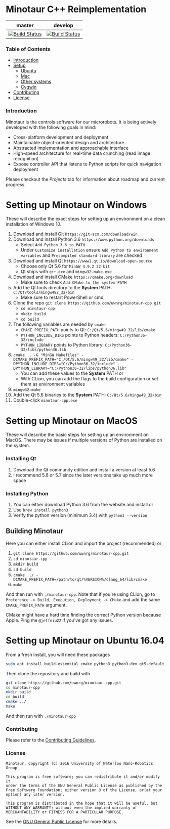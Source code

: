 # Minotaur C++ Reimplementation
|  master  |  develop  |
|:--------:|:---------:|
|[![Build Status](https://travis-ci.org/uwnrg/minotaur-cpp.svg?branch=master)](https://travis-ci.org/uwnrg/minotaur-cpp)|[![Build Status](https://travis-ci.org/uwnrg/minotaur-cpp.svg?branch=develop)](https://travis-ci.org/uwnrg/minotaur-cpp)|

### Table of Contents

* [Introduction](#introduction)
* [Setup](#setup)
  - [Ubuntu](#ubuntu)
  - [Mac](#mac)
  - [Other systems](#other-systems)
  - [Cygwin](#cygwin)
* [Contributing](#contributing)
* [License](#license)

### Introduction
Minotaur is the controls software for our microrobots. It is being actively developed
with the following goals in mind:

* Cross-platform development and deployment
* Maintainable object-oriented design and architecture
* Abstracted implementation and approachable interface
* High-speed architecture for real-time data crunching (read image recognition)
* Expose controller API that listens to Python scripts for quick navigation deployment

Please checkout the *Projects* tab for information about roadmap and current progress.

# Setting up Minotaur on Windows
These will describe the exact steps for setting up an environment
on a clean installation of Windows 10.

1. Download and install Git `https://git-scm.com/download/win`
2. Download and install Python 3.6 `https://www.python.org/downloads`
    - Select `Add Python 3.6 to PATH`
    - Under `Customize installation` ensure `Add Python to environment variables` and
    `Precompiled standard library` are checked
3. Download and install Qt `https://www1.qt.io/download-open-source`
    - Choose only Qt 5.6 for `MinGW 4.9.2 32 bit`
    - Qt ships with `g++.exe` and `mingw32-make.exe`
4. Download and install CMake `https://cmake.org/download`
    - Make sure to check `Add CMake to the system PATH`
5. Add the Qt tools directory to the <strong>System</strong> PATH: `C:/Qt/tools/mingw492_32/bin`
    - Make sure to restart PowerShell or cmd
6. Clone the repo `git clone https://github.com/uwnrg/minotaur-cpp.git`
    - `cd minotaur-cpp`
    - `mkdir build`
    - `cd build`
7. The following variables are needed by `cmake`
    - `CMAKE_PREFIX_PATH` points to Qt: `C:/Qt/5.6/mingw49_32/lib/cmake`
    - `PYTHON_INCLUDE_DIRS` points to Python headers: `C:/Python36-32/include`
    - `PYTHON_LIBRARY` points to Python library: `C:/Python36-32/libs/python36.lib`
8. `cmake .. -G "MinGW Makefiles" -DCMAKE_PREFIX_PATH="C:/Qt/5.6/mingw49_32/lib/cmake" -DPYTHON_INCLUDE_DIRS="C:/Python36-32/include" -DPYTHON_LIBRARY="C:/Python36-32/libs/python36.lib"`
    - You can add these values to the <strong>System</strong> PATH or
    - With CLion, you can add the flags to the build configuration or set them as environment variables
9. `mingw32-make`
10. Add the Qt 5.6 binaries to the <strong>System</strong> PATH: `C:/Qt/5.6/mingw49_32/bin`
11. Double-click `minotaur-cpp.exe`

# Setting up Minotaur on MacOS
These will describe the basic steps for setting up an environment on MacOS.
There may be issues if multiple versions of Python are installed on the system.

### Installing Qt
1. Download the Qt community edition and install a version at least 5.6
2. I recommend 5.6 or 5.7 since the later versions take up much more space

### Installing Python
1. You can either download Python 3.6 from the website and install or
2. Use `brew install python3`
3. Verify the python version (minimum 3.4) with `python3 --version`

## Building Minotaur
Here you can either install CLion and import the project (recommended) or
1. `git clone https://github.com/uwnrg/minotaur-cpp.git`
2. `cd minotaur-cpp`
3. `mkdir build`
4. `cd build`
5. `cmake ../ -DCMAKE_PREFIX_PATH=/path/to/qt/%VERSION%/clang_64/lib/cmake`
6. `make`

And then run with `./minotaur-cpp`. Note that if you're using CLion, go to 
`Preference -> Build, Execution, Deployment -> CMake` and add the same `CMAKE_PREFIX_PATH`
argument.

CMake might have a hard time finding the correct Python version because Apple. Ping me `@jeffniu22`
if you've got any issues.

# Setting up Minotaur on Ubuntu 16.04
From a fresh install, you will need these packages

```bash
sudo apt install build-essential cmake python3 python3-dev qt5-default libudev-dev git
```

Then clone the repository and build with
```bash
git clone https://github.com/uwnrg/minotaur-cpp.git
cd minotaur-cpp
mkdir build
cd build
cmake ../
make
```

And then run with `./minotaur-cpp`

### Contributing
Please refer to the [Contributing Guidelines](CONTRIBUTING.md).

### License
```
Minotaur, Copyright (C) 2016 University of Waterloo Nano-Robotics Group

This program is free software; you can redistribute it and/or modify it
under the terms of the GNU General Public License as published by the
Free Software Foundation; either version 3 of the License, or(at your
option) any later version.

This program is distributed in the hope that it will be useful, but
WITHOUT ANY WARRANTY; without even the implied warranty of
MERCHANTABILITY or FITNESS FOR A PARTICULAR PURPOSE.
```
See the [GNU General Public License](LICENSE) for more details.
